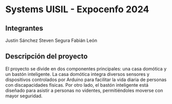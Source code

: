 # Systems UISIL - Expocenfo 2024

## Integrantes
Justin Sánchez
Steven Segura
Fabián León

## Descripción del proyecto
El proyecto se divide en dos componentes principales: una casa domótica y un bastón inteligente. La casa domótica integra diversos sensores y dispositivos controlados por Arduino para facilitar la vida diaria de personas con discapacidades físicas. Por otro lado, el bastón inteligente está diseñado para asistir a personas no videntes, permitiéndoles moverse con mayor seguridad.

